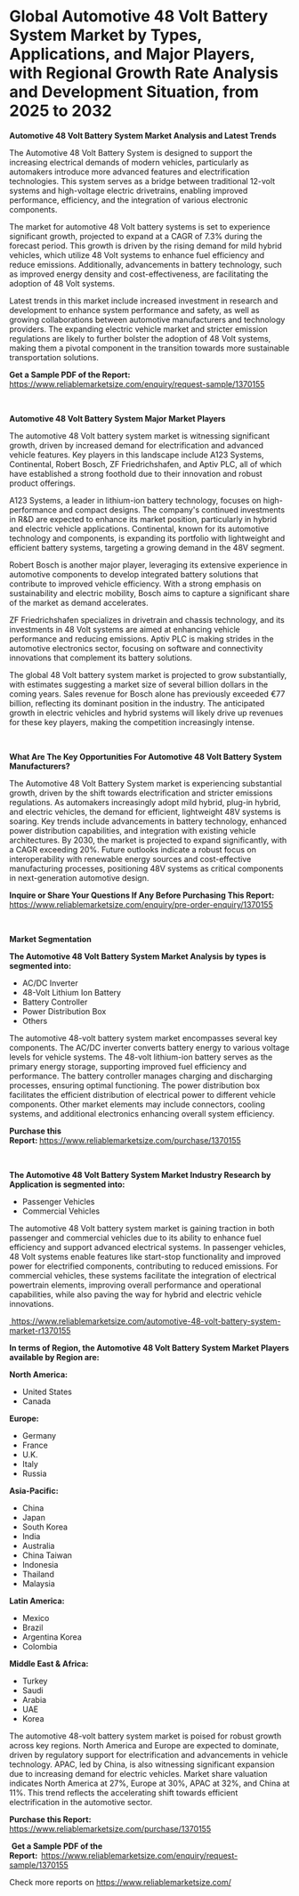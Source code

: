 <p><h1>Global Automotive 48 Volt Battery System Market by Types, Applications, and Major Players, with Regional Growth Rate Analysis and Development Situation, from 2025 to 2032</h1></p><p><strong>Automotive 48 Volt Battery System Market Analysis and Latest Trends</strong></p>
<p><p>The Automotive 48 Volt Battery System is designed to support the increasing electrical demands of modern vehicles, particularly as automakers introduce more advanced features and electrification technologies. This system serves as a bridge between traditional 12-volt systems and high-voltage electric drivetrains, enabling improved performance, efficiency, and the integration of various electronic components.</p><p>The market for automotive 48 Volt battery systems is set to experience significant growth, projected to expand at a CAGR of 7.3% during the forecast period. This growth is driven by the rising demand for mild hybrid vehicles, which utilize 48 Volt systems to enhance fuel efficiency and reduce emissions. Additionally, advancements in battery technology, such as improved energy density and cost-effectiveness, are facilitating the adoption of 48 Volt systems.</p><p>Latest trends in this market include increased investment in research and development to enhance system performance and safety, as well as growing collaborations between automotive manufacturers and technology providers. The expanding electric vehicle market and stricter emission regulations are likely to further bolster the adoption of 48 Volt systems, making them a pivotal component in the transition towards more sustainable transportation solutions.</p></p>
<p><strong>Get a Sample PDF of the Report:&nbsp;</strong> <a href="https://www.reliablemarketsize.com/enquiry/request-sample/1370155?utm_campaign=2453&utm_medium=2&utm_source=Github&utm_content=ia&utm_term=22032025&utm_id=automotive-48-volt-battery-system">https://www.reliablemarketsize.com/enquiry/request-sample/1370155</a></p>
<p>&nbsp;</p>
<p><strong>Automotive 48 Volt Battery System Major Market Players</strong></p>
<p><p>The automotive 48 Volt battery system market is witnessing significant growth, driven by increased demand for electrification and advanced vehicle features. Key players in this landscape include A123 Systems, Continental, Robert Bosch, ZF Friedrichshafen, and Aptiv PLC, all of which have established a strong foothold due to their innovation and robust product offerings.</p><p>A123 Systems, a leader in lithium-ion battery technology, focuses on high-performance and compact designs. The company's continued investments in R&D are expected to enhance its market position, particularly in hybrid and electric vehicle applications. Continental, known for its automotive technology and components, is expanding its portfolio with lightweight and efficient battery systems, targeting a growing demand in the 48V segment.</p><p>Robert Bosch is another major player, leveraging its extensive experience in automotive components to develop integrated battery solutions that contribute to improved vehicle efficiency. With a strong emphasis on sustainability and electric mobility, Bosch aims to capture a significant share of the market as demand accelerates.</p><p>ZF Friedrichshafen specializes in drivetrain and chassis technology, and its investments in 48 Volt systems are aimed at enhancing vehicle performance and reducing emissions. Aptiv PLC is making strides in the automotive electronics sector, focusing on software and connectivity innovations that complement its battery solutions.</p><p>The global 48 Volt battery system market is projected to grow substantially, with estimates suggesting a market size of several billion dollars in the coming years. Sales revenue for Bosch alone has previously exceeded €77 billion, reflecting its dominant position in the industry. The anticipated growth in electric vehicles and hybrid systems will likely drive up revenues for these key players, making the competition increasingly intense.</p></p>
<p>&nbsp;</p>
<p><strong>What Are The Key Opportunities For Automotive 48 Volt Battery System Manufacturers?</strong></p>
<p><p>The Automotive 48 Volt Battery System market is experiencing substantial growth, driven by the shift towards electrification and stricter emissions regulations. As automakers increasingly adopt mild hybrid, plug-in hybrid, and electric vehicles, the demand for efficient, lightweight 48V systems is soaring. Key trends include advancements in battery technology, enhanced power distribution capabilities, and integration with existing vehicle architectures. By 2030, the market is projected to expand significantly, with a CAGR exceeding 20%. Future outlooks indicate a robust focus on interoperability with renewable energy sources and cost-effective manufacturing processes, positioning 48V systems as critical components in next-generation automotive design.</p></p>
<p><strong>Inquire or Share Your Questions If Any Before Purchasing This Report:</strong> <a href="https://www.reliablemarketsize.com/enquiry/pre-order-enquiry/1370155?utm_campaign=2453&utm_medium=2&utm_source=Github&utm_content=ia&utm_term=22032025&utm_id=automotive-48-volt-battery-system">https://www.reliablemarketsize.com/enquiry/pre-order-enquiry/1370155</a></p>
<p>&nbsp;</p>
<p><strong>Market Segmentation</strong></p>
<p><strong>The Automotive 48 Volt Battery System Market Analysis by types is segmented into:</strong></p>
<p><ul><li>AC/DC Inverter</li><li>48-Volt Lithium Ion Battery</li><li>Battery Controller</li><li>Power Distribution Box</li><li>Others</li></ul></p>
<p><p>The automotive 48-volt battery system market encompasses several key components. The AC/DC inverter converts battery energy to various voltage levels for vehicle systems. The 48-volt lithium-ion battery serves as the primary energy storage, supporting improved fuel efficiency and performance. The battery controller manages charging and discharging processes, ensuring optimal functioning. The power distribution box facilitates the efficient distribution of electrical power to different vehicle components. Other market elements may include connectors, cooling systems, and additional electronics enhancing overall system efficiency.</p></p>
<p><strong>Purchase this Report:&nbsp;</strong><a href="https://www.reliablemarketsize.com/purchase/1370155?utm_campaign=2453&utm_medium=2&utm_source=Github&utm_content=ia&utm_term=22032025&utm_id=automotive-48-volt-battery-system">https://www.reliablemarketsize.com/purchase/1370155</a></p>
<p>&nbsp;</p>
<p><strong>The Automotive 48 Volt Battery System Market Industry Research by Application is segmented into:</strong></p>
<p><ul><li>Passenger Vehicles</li><li>Commercial Vehicles</li></ul></p>
<p><p>The automotive 48 Volt battery system market is gaining traction in both passenger and commercial vehicles due to its ability to enhance fuel efficiency and support advanced electrical systems. In passenger vehicles, 48 Volt systems enable features like start-stop functionality and improved power for electrified components, contributing to reduced emissions. For commercial vehicles, these systems facilitate the integration of electrical powertrain elements, improving overall performance and operational capabilities, while also paving the way for hybrid and electric vehicle innovations.</p></p>
<p><a href="https://www.reliablemarketsize.com/automotive-48-volt-battery-system-market-r1370155?utm_campaign=2453&utm_medium=2&utm_source=Github&utm_content=ia&utm_term=22032025&utm_id=automotive-48-volt-battery-system">&nbsp;https://www.reliablemarketsize.com/automotive-48-volt-battery-system-market-r1370155</a></p>
<p><strong>In terms of Region, the Automotive 48 Volt Battery System Market Players available by Region are:</strong></p>
<p>
    <p> <strong> North America: </strong>
        <ul>
            <li>United States</li>
            <li>Canada</li>
        </ul>
        </p> 
    <p> <strong> Europe: </strong>
        <ul>
            <li>Germany</li>
            <li>France</li>
            <li>U.K.</li>
            <li>Italy</li>
            <li>Russia</li>
        </ul>
        </p> 
    <p> <strong> Asia-Pacific: </strong>
        <ul>
            <li>China</li>
            <li>Japan</li>
            <li>South Korea</li>
            <li>India</li>
            <li>Australia</li>
            <li>China Taiwan</li>
            <li>Indonesia</li>
            <li>Thailand</li>
            <li>Malaysia</li>
        </ul>
        </p> 
    <p> <strong> Latin America: </strong>
        <ul>
            <li>Mexico</li>
            <li>Brazil</li>
            <li>Argentina Korea</li>
            <li>Colombia</li>
        </ul>
        </p> 
    <p> <strong> Middle East & Africa: </strong>
        <ul>
            <li>Turkey</li>
            <li>Saudi</li>
            <li>Arabia</li>
            <li>UAE</li>
            <li>Korea</li>
        </ul>
    </p>
    </p>
<p><p>The automotive 48-volt battery system market is poised for robust growth across key regions. North America and Europe are expected to dominate, driven by regulatory support for electrification and advancements in vehicle technology. APAC, led by China, is also witnessing significant expansion due to increasing demand for electric vehicles. Market share valuation indicates North America at 27%, Europe at 30%, APAC at 32%, and China at 11%. This trend reflects the accelerating shift towards efficient electrification in the automotive sector.</p></p>
<p><strong>Purchase this Report: </strong><a href="https://www.reliablemarketsize.com/purchase/1370155?utm_campaign=2453&utm_medium=2&utm_source=Github&utm_content=ia&utm_term=22032025&utm_id=automotive-48-volt-battery-system">https://www.reliablemarketsize.com/purchase/1370155</a></p>
<p>&nbsp;<strong>Get a Sample PDF of the Report:&nbsp;&nbsp;</strong><a href="https://www.reliablemarketsize.com/enquiry/request-sample/1370155?utm_campaign=2453&utm_medium=2&utm_source=Github&utm_content=ia&utm_term=22032025&utm_id=automotive-48-volt-battery-system">https://www.reliablemarketsize.com/enquiry/request-sample/1370155</a></p>
<p><strong></strong></p>
<p>Check more reports on <a href="https://www.reliablemarketsize.com/?utm_campaign=2453&utm_medium=2&utm_source=Github&utm_content=ia&utm_term=22032025&utm_id=automotive-48-volt-battery-system">https://www.reliablemarketsize.com/</a></p>